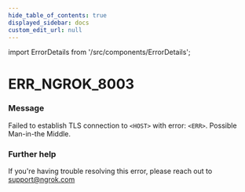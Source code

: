 ```yaml
---
hide_table_of_contents: true
displayed_sidebar: docs
custom_edit_url: null
---
```


import ErrorDetails from '/src/components/ErrorDetails';

# ERR_NGROK_8003

### Message
Failed to establish TLS connection to `<HOST>` with error: `<ERR>`. Possible Man-in-the Middle.

### Further help
If you're having trouble resolving this error, please reach out to [support@ngrok.com](mailto:support@ngrok.com?subject=Help%20with%20ERR_NGROK_8003)

<ErrorDetails error='err_ngrok_8003' />
